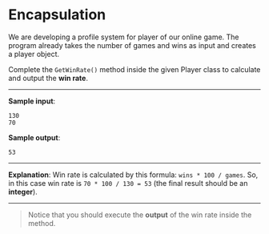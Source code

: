 # Encapsulation

We are developing a profile system for player of our online game. The program already takes the number of games and wins as input and creates a player object.

Complete the `GetWinRate()` method inside the given Player class to calculate and output the **win rate**.

---

**Sample input**:  
```
130
70
```

**Sample output**:  
```
53
```

---

**Explanation**: Win rate is calculated by this formula: `wins * 100 / games`. So, in this case win rate is `70 * 100 / 130 = 53` (the final result should be an **integer**).

---

>Notice that you should execute the **output** of the win rate inside the method.